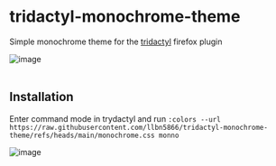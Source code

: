# tridactyl-monochrome-theme
Simple monochrome theme for the [tridactyl](https://github.com/tridactyl/tridactyl) firefox plugin

![image](https://github.com/user-attachments/assets/24acc818-7935-436c-9b81-9c7f86512939)
<br>
<br>

## Installation
  Enter command mode in trydactyl and run `:colors --url https://raw.githubusercontent.com/llbn5866/tridactyl-monochrome-theme/refs/heads/main/monochrome.css monno` <br>

  ![image](https://github.com/user-attachments/assets/d289c1dc-317e-4191-a1c2-62ee3357a79a)

  
